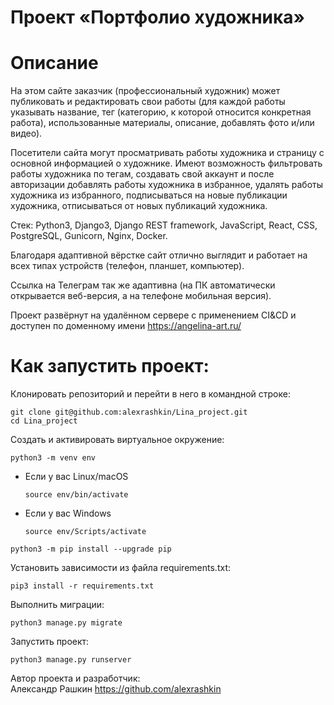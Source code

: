 # Проект «Портфолио художника»
# Описание
На этом сайте заказчик (профессиональный художник) может публиковать и редактировать свои работы (для каждой работы указывать название, тег (категорию, к которой относится конкретная работа), использованные материалы, описание, добавлять фото и/или видео). 

Посетители сайта могут просматривать работы художника и страницу с основной информацией о художнике. Имеют возможность фильтровать работы художника по тегам, создавать свой аккаунт и после авторизации добавлять работы художника в избранное, удалять работы художника из избранного, подписываться на новые публикации художника, отписываться от новых публикаций художника.

Стек: Python3, Django3, Django REST framework, JavaScript, React, CSS, PostgreSQL, Gunicorn, Nginx, Docker.

Благодаря адаптивной вёрстке сайт отлично выглядит и работает на всех типах устройств (телефон, планшет, компьютер).

Ссылка на Телеграм так же адаптивна (на ПК автоматически открывается веб-версия, а на телефоне мобильная версия).

Проект развёрнут на удалённом сервере с применением CI&CD и доступен по доменному имени https://angelina-art.ru/

# Как запустить проект:

Клонировать репозиторий и перейти в него в командной строке:

```
git clone git@github.com:alexrashkin/Lina_project.git
cd Lina_project
```

Cоздать и активировать виртуальное окружение:

```
python3 -m venv env
```

* Если у вас Linux/macOS

    ```
    source env/bin/activate
    ```

* Если у вас Windows

    ```
    source env/Scripts/activate
    ```

```
python3 -m pip install --upgrade pip
```

Установить зависимости из файла requirements.txt:

```
pip3 install -r requirements.txt
```

Выполнить миграции:

```
python3 manage.py migrate
```

Запустить проект:

```
python3 manage.py runserver
```

Автор проекта и разработчик:  
Александр Рашкин
https://github.com/alexrashkin